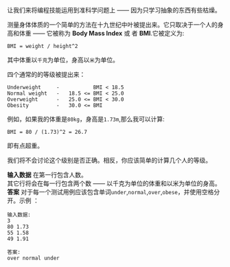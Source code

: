 让我们来将编程技能运用到准科学问题上 —— 因为只学习抽象的东西有些枯燥。    

测量身体体质的一个简单的方法在十九世纪中叶被提出来。它只取决于一个人的身高和体重 —— 它被称为 **Body Mass Index** 或
者 **BMI**.它被定义为:       
    
    BMI = weight / height^2
其中体重以`千克`为单位，身高以`米`为单位。     

   四个通常的的等级被提出来：    


	Underweight     -           BMI < 18.5
	Normal weight   -   18.5 <= BMI < 25.0
	Overweight      -   25.0 <= BMI < 30.0
	Obesity         -   30.0 <= BMI

例如，如果我的体重是`80kg`，身高是`1.73m`,那么我可以计算:        

    BMI = 80 / (1.73)^2 = 26.7

即有点超重。    

我们将不会讨论这个级别是否正确。相反，你应该简单的计算几个人的等级。          

**输入数据** 在第一行包含人数。    
其它行将会在每一行包含两个数 —— 以千克为单位的体重和以米为单位的身高。   
**答案** 对于每一个测试用例应该包含单词`under`,`normal`,`over`,`obese`，并使用空格分开。示例 ：            

    输入数据:
	3
	80 1.73
	55 1.58
	49 1.91
	
	答案:
	over normal under

